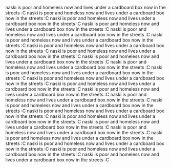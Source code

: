 naski is poor and homeless now and lives under a cardboard box now in the streets :C naski is poor and homeless now and lives under a cardboard box now in the streets :C naski is poor and homeless now and lives under a cardboard box now in the streets :C naski is poor and homeless now and lives under a cardboard box now in the streets :C naski is poor and homeless now and lives under a cardboard box now in the streets :C naski is poor and homeless now and lives under a cardboard box now in the streets :C naski is poor and homeless now and lives under a cardboard box now in the streets :C naski is poor and homeless now and lives under a cardboard box now in the streets :C naski is poor and homeless now and lives under a cardboard box now in the streets :C naski is poor and homeless now and lives under a cardboard box now in the streets :C naski is poor and homeless now and lives under a cardboard box now in the streets :C naski is poor and homeless now and lives under a cardboard box now in the streets :C naski is poor and homeless now and lives under a cardboard box now in the streets :C naski is poor and homeless now and lives under a cardboard box now in the streets :C naski is poor and homeless now and lives under a cardboard box now in the streets :C naski is poor and homeless now and lives under a cardboard box now in the streets :C naski is poor and homeless now and lives under a cardboard box now in the streets :C naski is poor and homeless now and lives under a cardboard box now in the streets :C naski is poor and homeless now and lives under a cardboard box now in the streets :C naski is poor and homeless now and lives under a cardboard box now in the streets :C naski is poor and homeless now and lives under a cardboard box now in the streets :C naski is poor and homeless now and lives under a cardboard box now in the streets :C naski is poor and homeless now and lives under a cardboard box now in the streets :C naski is poor and homeless now and lives under a cardboard box now in the streets :C 
